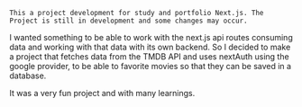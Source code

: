     This a project development for study and portfolio Next.js. The Project is still in development and some changes may occur.

I wanted something to be able to work with the next.js api routes consuming data and working with that data with its own backend.
So I decided to make a project that fetches data from the TMDB API and uses nextAuth using the google provider, to be able to favorite movies so that they can be saved in a database.

It was a very fun project and with many learnings.